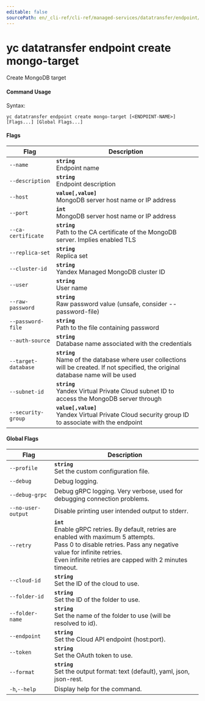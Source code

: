 ```yaml
---
editable: false
sourcePath: en/_cli-ref/cli-ref/managed-services/datatransfer/endpoint/create/mongo-target.md
---
```


# yc datatransfer endpoint create mongo-target

Create MongoDB target

#### Command Usage

Syntax: 

`yc datatransfer endpoint create mongo-target [<ENDPOINT-NAME>] [Flags...] [Global Flags...]`

#### Flags

| Flag | Description |
|----|----|
|`--name`|<b>`string`</b><br/>Endpoint name|
|`--description`|<b>`string`</b><br/>Endpoint description|
|`--host`|<b>`value[,value]`</b><br/>MongoDB server host name or IP address|
|`--port`|<b>`int`</b><br/>MongoDB server host name or IP address|
|`--ca-certificate`|<b>`string`</b><br/>Path to the CA certificate of the MongoDB server. Implies enabled TLS|
|`--replica-set`|<b>`string`</b><br/>Replica set|
|`--cluster-id`|<b>`string`</b><br/>Yandex Managed MongoDB cluster ID|
|`--user`|<b>`string`</b><br/>User name|
|`--raw-password`|<b>`string`</b><br/>Raw password value (unsafe, consider --password-file)|
|`--password-file`|<b>`string`</b><br/>Path to the file containing password|
|`--auth-source`|<b>`string`</b><br/>Database name associated with the credentials|
|`--target-database`|<b>`string`</b><br/>Name of the database where user collections will be created. If not specified, the original database name will be used|
|`--subnet-id`|<b>`string`</b><br/>Yandex Virtual Private Cloud subnet ID to access the MongoDB server through|
|`--security-group`|<b>`value[,value]`</b><br/>Yandex Virtual Private Cloud security group ID to associate with the endpoint|

#### Global Flags

| Flag | Description |
|----|----|
|`--profile`|<b>`string`</b><br/>Set the custom configuration file.|
|`--debug`|Debug logging.|
|`--debug-grpc`|Debug gRPC logging. Very verbose, used for debugging connection problems.|
|`--no-user-output`|Disable printing user intended output to stderr.|
|`--retry`|<b>`int`</b><br/>Enable gRPC retries. By default, retries are enabled with maximum 5 attempts.<br/>Pass 0 to disable retries. Pass any negative value for infinite retries.<br/>Even infinite retries are capped with 2 minutes timeout.|
|`--cloud-id`|<b>`string`</b><br/>Set the ID of the cloud to use.|
|`--folder-id`|<b>`string`</b><br/>Set the ID of the folder to use.|
|`--folder-name`|<b>`string`</b><br/>Set the name of the folder to use (will be resolved to id).|
|`--endpoint`|<b>`string`</b><br/>Set the Cloud API endpoint (host:port).|
|`--token`|<b>`string`</b><br/>Set the OAuth token to use.|
|`--format`|<b>`string`</b><br/>Set the output format: text (default), yaml, json, json-rest.|
|`-h`,`--help`|Display help for the command.|
